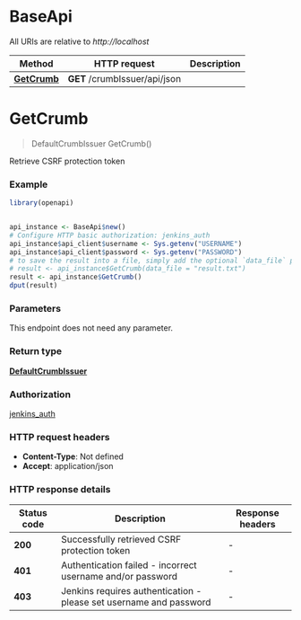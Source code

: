 # BaseApi

All URIs are relative to *http://localhost*

Method | HTTP request | Description
------------- | ------------- | -------------
[**GetCrumb**](BaseApi.md#GetCrumb) | **GET** /crumbIssuer/api/json | 


# **GetCrumb**
> DefaultCrumbIssuer GetCrumb()



Retrieve CSRF protection token

### Example
```R
library(openapi)


api_instance <- BaseApi$new()
# Configure HTTP basic authorization: jenkins_auth
api_instance$api_client$username <- Sys.getenv("USERNAME")
api_instance$api_client$password <- Sys.getenv("PASSWORD")
# to save the result into a file, simply add the optional `data_file` parameter, e.g.
# result <- api_instance$GetCrumb(data_file = "result.txt")
result <- api_instance$GetCrumb()
dput(result)
```

### Parameters
This endpoint does not need any parameter.

### Return type

[**DefaultCrumbIssuer**](DefaultCrumbIssuer.md)

### Authorization

[jenkins_auth](../README.md#jenkins_auth)

### HTTP request headers

 - **Content-Type**: Not defined
 - **Accept**: application/json

### HTTP response details
| Status code | Description | Response headers |
|-------------|-------------|------------------|
| **200** | Successfully retrieved CSRF protection token |  -  |
| **401** | Authentication failed - incorrect username and/or password |  -  |
| **403** | Jenkins requires authentication - please set username and password |  -  |

